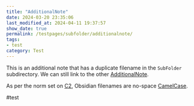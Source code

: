 ```yaml
---
title: "AdditionalNote"
date: 2024-03-20 23:35:06
last_modified_at: 2024-04-11 19:37:57
show_date: true
permalink: /testpages/subfolder/additionalnote/
tags:
- test
category: Test
---
```

This is an additional note that has a duplicate filename in the `SubFolder` subdirectory. We can still link to the other [AdditionalNote](/obsidian/testpages/additionalnote).

As per the norm set on  [C2](https://wiki.c2.com/), Obsidian filenames are no-space [CamelCase](https://wiki.c2.com/?CamelCase).

#test